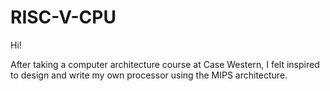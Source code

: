 # RISC-V-CPU

Hi!

After taking a computer architecture course at Case Western, I felt inspired to design and write my own processor using the MIPS architecture.
